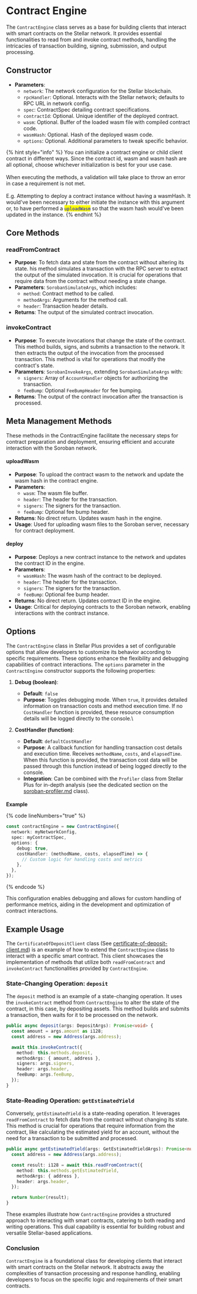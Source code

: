 # Contract Engine

The `ContractEngine` class serves as a base for building clients that interact with smart contracts on the Stellar network. It provides essential functionalities to read from and invoke contract methods, handling the intricacies of transaction building, signing, submission, and output processing.

## Constructor

* **Parameters**:
  * `network`: The network configuration for the Stellar blockchain.
  * `rpcHandler`: Optional. Interacts with the Stellar network; defaults to RPC URL in network config.
  * `spec`: ContractSpec detailing contract specifications.
  * `contractId`: Optional. Unique identifier of the deployed contract.
  * `wasm`: Optional. Buffer of the loaded wasm file with compiled contract code.
  * `wasmHash`: Optional. Hash of the deployed wasm code.
  * `options`: Optional. Additional parameters to tweak specific behavior.

{% hint style="info" %}
You can initialize a contract engine or child client contract in different ways. Since the contract id, wasm and wasm hash are all optional, choose whichever initialization is best for your use case.\
\
When executing the methods, a validation will take place to throw an error in case a requirement is not met.\
\
E.g. Attempting to deploy a contract instance without having a wasmHash. It would've been necessary to either initiate the instance with this argument or, to have performed a <mark style="color:blue;">`uploadWasm`</mark> so that the wasm hash would've been updated in the instance.
{% endhint %}

## Core Methods

### readFromContract

* **Purpose**: To fetch data and state from the contract without altering its state. his method simulates a transaction with the RPC server to extract the output of the simulated invocation. It is crucial for operations that require data from the contract without needing a state change.
* **Parameters**: `SorobanSimulateArgs`, which includes:
  * `method`: Contract method to be called.
  * `methodArgs`: Arguments for the method call.
  * `header`: Transaction header details.
* **Returns**: The output of the simulated contract invocation.



### invokeContract

* **Purpose**: To execute invocations that change the state of the contract. This method builds, signs, and submits a transaction to the network. It then extracts the output of the invocation from the processed transaction. This method is vital for operations that modify the contract's state.
* **Parameters**: `SorobanInvokeArgs`, extending `SorobanSimulateArgs` with:
  * `signers`: Array of `AccountHandler` objects for authorizing the transaction.
  * `feeBump`: Optional `FeeBumpHeader` for fee bumping.
* **Returns**: The output of the contract invocation after the transaction is processed.



## **Meta Management Methods**

These methods in the ContractEngine facilitate the necessary steps for contract preparation and deployment, ensuring efficient and accurate interaction with the Soroban network.

#### **uploadWasm**

* **Purpose**: To upload the contract wasm to the network and update the wasm hash in the contract engine.
* **Parameters**:
  * `wasm`: The wasm file buffer.
  * `header`: The header for the transaction.
  * `signers`: The signers for the transaction.
  * `feeBump`: Optional fee bump header.
* **Returns**: No direct return. Updates wasm hash in the engine.
* **Usage**: Used for uploading wasm files to the Soroban server, necessary for contract deployment.

#### **deploy**

* **Purpose**: Deploys a new contract instance to the network and updates the contract ID in the engine.
* **Parameters**:
  * `wasmHash`: The wasm hash of the contract to be deployed.
  * `header`: The header for the transaction.
  * `signers`: The signers for the transaction.
  * `feeBump`: Optional fee bump header.
* **Returns**: No direct return. Updates contract ID in the engine.
* **Usage**: Critical for deploying contracts to the Soroban network, enabling interactions with the contract instance.



## Options

The `ContractEngine` class in Stellar Plus provides a set of configurable options that allow developers to customize its behavior according to specific requirements. These options enhance the flexibility and debugging capabilities of contract interactions. The `options` parameter in the `ContractEngine` constructor supports the following properties:

1. **Debug (boolean)**:
   * **Default**: `false`
   * **Purpose**: Toggles debugging mode. When `true`, it provides detailed information on transaction costs and method execution time. If no `CostHandler` function is provided, these resource consumption details will be logged directly to the console.\

2.  **CostHandler (function)**:

    * **Default**: `defaultCostHandler`
    * **Purpose**: A callback function for handling transaction cost details and execution time. Receives `methodName`, `costs`, and `elapsedTime`. When this function is provided, the transaction cost data will be passed through this function instead of being logged directly to the console.
    * **Integration**: Can be combined with the `Profiler` class from Stellar Plus for in-depth analysis (see the dedicated section on the [soroban-profiler.md](../utils/soroban-profiler.md "mention") class).

    ####

**Example**

{% code lineNumbers="true" %}
```typescript
const contractEngine = new ContractEngine({
  network: myNetworkConfig,
  spec: myContractSpec,
  options: {
    debug: true,
    costHandler: (methodName, costs, elapsedTime) => {
      // Custom logic for handling costs and metrics
    },
  },
});
```
{% endcode %}

This configuration enables debugging and allows for custom handling of performance metrics, aiding in the development and optimization of contract interactions.

## Example Usage

The `CertificateOfDepositClient` class (See [certificate-of-deposit-client.md](certificate-of-deposit-client.md "mention")) is an example of how to extend the `ContractEngine` class to interact with a specific smart contract. This client showcases the implementation of methods that utilize both `readFromContract` and `invokeContract` functionalities provided by `ContractEngine`.

### State-Changing Operation: `deposit`

The `deposit` method is an example of a state-changing operation. It uses the `invokeContract` method from `ContractEngine` to alter the state of the contract, in this case, by depositing assets. This method builds and submits a transaction, then waits for it to be processed on the network.

```typescript
public async deposit(args: DepositArgs): Promise<void> {
  const amount = args.amount as i128;
  const address = new Address(args.address);

  await this.invokeContract({
    method: this.methods.deposit,
    methodArgs: { amount, address },
    signers: args.signers,
    header: args.header,
    feeBump: args.feeBump,
  });
}

```

### State-Reading Operation: `getEstimatedYield`

Conversely, `getEstimatedYield` is a state-reading operation. It leverages `readFromContract` to fetch data from the contract without changing its state. This method is crucial for operations that require information from the contract, like calculating the estimated yield for an account, without the need for a transaction to be submitted and processed.

```typescript
public async getEstimatedYield(args: GetEstimatedYieldArgs): Promise<number> {
  const address = new Address(args.address);

  const result: i128 = await this.readFromContract({
    method: this.methods.getEstimatedYield,
    methodArgs: { address },
    header: args.header,
  });

  return Number(result);
}
```

These examples illustrate how `ContractEngine` provides a structured approach to interacting with smart contracts, catering to both reading and writing operations. This dual capability is essential for building robust and versatile Stellar-based applications.

### Conclusion

`ContractEngine` is a foundational class for developing clients that interact with smart contracts on the Stellar network. It abstracts away the complexities of transaction processing and response handling, enabling developers to focus on the specific logic and requirements of their smart contracts.
